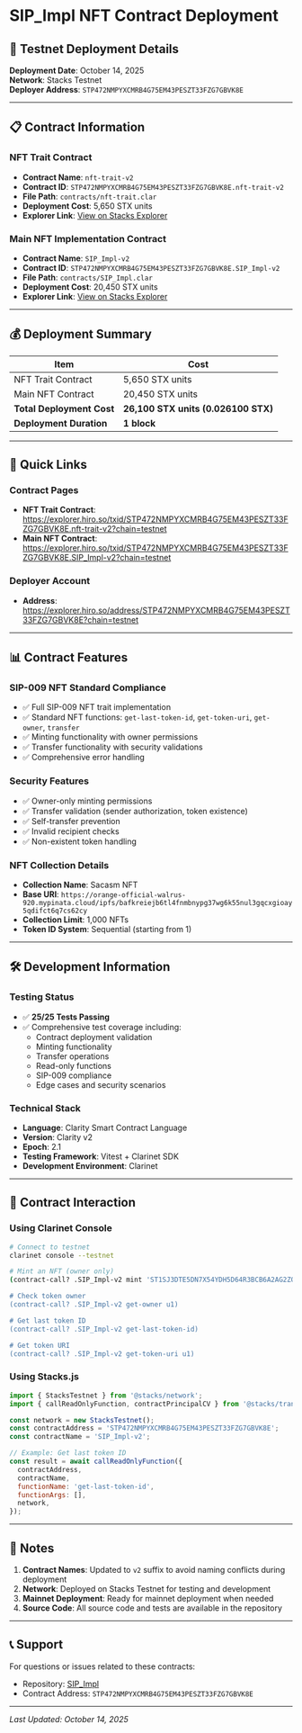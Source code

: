 # SIP_Impl NFT Contract Deployment

## 🚀 Testnet Deployment Details

**Deployment Date**: October 14, 2025  
**Network**: Stacks Testnet  
**Deployer Address**: `STP472NMPYXCMRB4G75EM43PESZT33FZG7GBVK8E`

---

## 📋 Contract Information

### NFT Trait Contract
- **Contract Name**: `nft-trait-v2`
- **Contract ID**: `STP472NMPYXCMRB4G75EM43PESZT33FZG7GBVK8E.nft-trait-v2`
- **File Path**: `contracts/nft-trait.clar`
- **Deployment Cost**: 5,650 STX units
- **Explorer Link**: [View on Stacks Explorer](https://explorer.hiro.so/address/STP472NMPYXCMRB4G75EM43PESZT33FZG7GBVK8E?chain=testnet)

### Main NFT Implementation Contract  
- **Contract Name**: `SIP_Impl-v2`
- **Contract ID**: `STP472NMPYXCMRB4G75EM43PESZT33FZG7GBVK8E.SIP_Impl-v2`
- **File Path**: `contracts/SIP_Impl.clar`
- **Deployment Cost**: 20,450 STX units
- **Explorer Link**: [View on Stacks Explorer](https://explorer.hiro.so/address/STP472NMPYXCMRB4G75EM43PESZT33FZG7GBVK8E?chain=testnet)

---

## 💰 Deployment Summary

| Item | Cost |
|------|------|
| NFT Trait Contract | 5,650 STX units |
| Main NFT Contract | 20,450 STX units |
| **Total Deployment Cost** | **26,100 STX units (0.026100 STX)** |
| **Deployment Duration** | **1 block** |

---

## 🔗 Quick Links

### Contract Pages
- **NFT Trait Contract**: https://explorer.hiro.so/txid/STP472NMPYXCMRB4G75EM43PESZT33FZG7GBVK8E.nft-trait-v2?chain=testnet
- **Main NFT Contract**: https://explorer.hiro.so/txid/STP472NMPYXCMRB4G75EM43PESZT33FZG7GBVK8E.SIP_Impl-v2?chain=testnet

### Deployer Account
- **Address**: https://explorer.hiro.so/address/STP472NMPYXCMRB4G75EM43PESZT33FZG7GBVK8E?chain=testnet

---

## 📊 Contract Features

### SIP-009 NFT Standard Compliance
- ✅ Full SIP-009 NFT trait implementation
- ✅ Standard NFT functions: `get-last-token-id`, `get-token-uri`, `get-owner`, `transfer`
- ✅ Minting functionality with owner permissions
- ✅ Transfer functionality with security validations
- ✅ Comprehensive error handling

### Security Features
- ✅ Owner-only minting permissions
- ✅ Transfer validation (sender authorization, token existence)
- ✅ Self-transfer prevention
- ✅ Invalid recipient checks
- ✅ Non-existent token handling

### NFT Collection Details
- **Collection Name**: Sacasm NFT
- **Base URI**: `https://orange-official-walrus-920.mypinata.cloud/ipfs/bafkreiejb6tl4fnmbnypg37wg6k55nul3gqcxgioay5qdifct6q7cs62cy`
- **Collection Limit**: 1,000 NFTs
- **Token ID System**: Sequential (starting from 1)

---

## 🛠 Development Information

### Testing Status
- ✅ **25/25 Tests Passing**
- ✅ Comprehensive test coverage including:
  - Contract deployment validation
  - Minting functionality
  - Transfer operations
  - Read-only functions
  - SIP-009 compliance
  - Edge cases and security scenarios

### Technical Stack
- **Language**: Clarity Smart Contract Language
- **Version**: Clarity v2
- **Epoch**: 2.1
- **Testing Framework**: Vitest + Clarinet SDK
- **Development Environment**: Clarinet

---

## 🔧 Contract Interaction

### Using Clarinet Console
```bash
# Connect to testnet
clarinet console --testnet

# Mint an NFT (owner only)
(contract-call? .SIP_Impl-v2 mint 'ST1SJ3DTE5DN7X54YDH5D64R3BCB6A2AG2ZQ8YPD5)

# Check token owner
(contract-call? .SIP_Impl-v2 get-owner u1)

# Get last token ID
(contract-call? .SIP_Impl-v2 get-last-token-id)

# Get token URI
(contract-call? .SIP_Impl-v2 get-token-uri u1)
```

### Using Stacks.js
```javascript
import { StacksTestnet } from '@stacks/network';
import { callReadOnlyFunction, contractPrincipalCV } from '@stacks/transactions';

const network = new StacksTestnet();
const contractAddress = 'STP472NMPYXCMRB4G75EM43PESZT33FZG7GBVK8E';
const contractName = 'SIP_Impl-v2';

// Example: Get last token ID
const result = await callReadOnlyFunction({
  contractAddress,
  contractName,
  functionName: 'get-last-token-id',
  functionArgs: [],
  network,
});
```

---

## 📝 Notes

1. **Contract Names**: Updated to `v2` suffix to avoid naming conflicts during deployment
2. **Network**: Deployed on Stacks Testnet for testing and development
3. **Mainnet Deployment**: Ready for mainnet deployment when needed
4. **Source Code**: All source code and tests are available in the repository

---

## 📞 Support

For questions or issues related to these contracts:
- Repository: [SIP_Impl](https://github.com/Venrable18/SIP_Impl)
- Contract Address: `STP472NMPYXCMRB4G75EM43PESZT33FZG7GBVK8E`

---

*Last Updated: October 14, 2025*